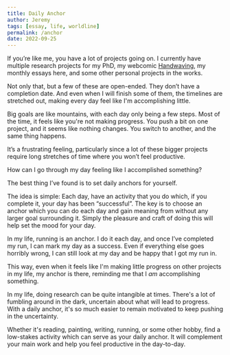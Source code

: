 ```yaml
---
title: Daily Anchor
author: Jeremy
tags: [essay, life, worldline]
permalink: /anchor
date: 2022-09-25
---
```


If you’re like me, you have a lot of projects going on. I currently have multiple research projects for my PhD, my webcomic [Handwaving](https://handwaving.github.io), my monthly essays here, and some other personal projects in the works.

Not only that, but a few of these are open-ended. They don’t have a completion date. And even when I will finish some of them, the timelines are stretched out, making every day feel like I'm accomplishing little.

Big goals are like mountains, with each day only being a few steps. Most of the time, it feels like you're not making progress. You push a bit on one project, and it seems like nothing changes. You switch to another, and the same thing happens.

It’s a frustrating feeling, particularly since a lot of these bigger projects require long stretches of time where you won’t feel productive.

How can I go through my day feeling like I accomplished something?

The best thing I’ve found is to set daily anchors for yourself.

The idea is simple: Each day, have an activity that you do which, if you complete it, your day has been “successful”. The key is to choose an anchor which you can do each day and gain meaning from without any larger goal surrounding it. Simply the pleasure and craft of doing this will help set the mood for your day.

In my life, running is an anchor. I do it each day, and once I’ve completed my run, I can mark my day as a success. Even if everything else goes horribly wrong, I can still look at my day and be happy that I got my run in.

This way, even when it feels like I'm making little progress on other projects in my life, my anchor is there, reminding me that I *am* accomplishing something.

In my life, doing research can be quite intangible at times. There's a lot of fumbling around in the dark, uncertain about what will lead to progress. With a daily anchor, it's so much easier to remain motivated to keep pushing in the uncertainty.

Whether it's reading, painting, writing, running, or some other hobby, find a low-stakes activity which can serve as your daily anchor. It will complement your main work and help you feel productive in the day-to-day.
